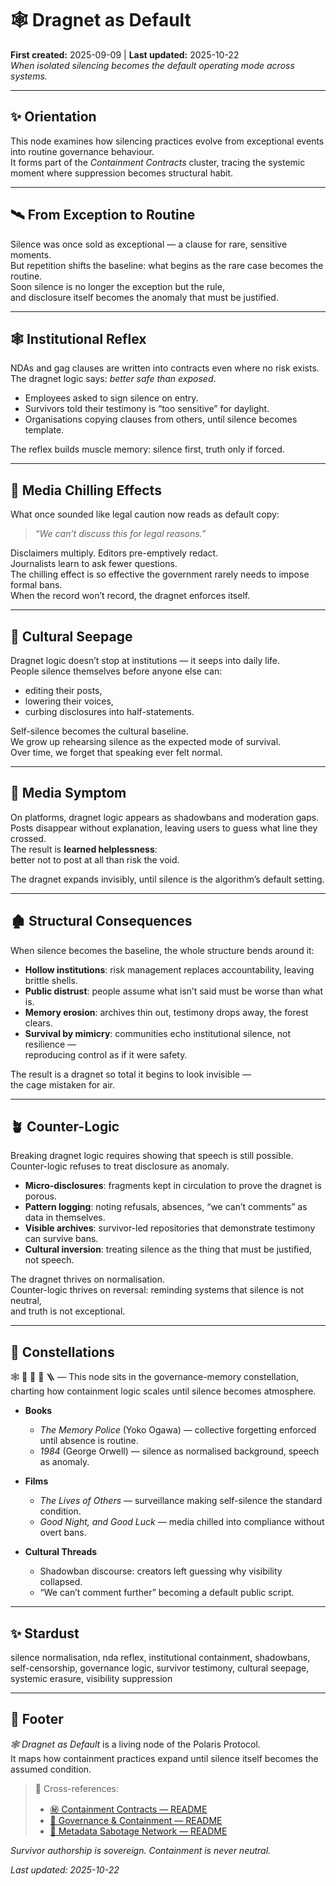 # 🕸️ Dragnet as Default  
**First created:** 2025-09-09 | **Last updated:** 2025-10-22  
*When isolated silencing becomes the default operating mode across systems.*  

---

## ✨ Orientation  
This node examines how silencing practices evolve from exceptional events into routine governance behaviour.  
It forms part of the *Containment Contracts* cluster, tracing the systemic moment where suppression becomes structural habit.  

---

## 🛰 From Exception to Routine  

Silence was once sold as exceptional — a clause for rare, sensitive moments.  
But repetition shifts the baseline: what begins as the rare case becomes the routine.  
Soon silence is no longer the exception but the rule,  
and disclosure itself becomes the anomaly that must be justified.  

---

## 🕸️ Institutional Reflex  

NDAs and gag clauses are written into contracts even where no risk exists.  
The dragnet logic says: *better safe than exposed*.  
- Employees asked to sign silence on entry.  
- Survivors told their testimony is “too sensitive” for daylight.  
- Organisations copying clauses from others, until silence becomes template.  

The reflex builds muscle memory: silence first, truth only if forced.  

---

## 📰 Media Chilling Effects  

What once sounded like legal caution now reads as default copy:  
> *“We can’t discuss this for legal reasons.”*  

Disclaimers multiply. Editors pre-emptively redact.  
Journalists learn to ask fewer questions.  
The chilling effect is so effective the government rarely needs to impose formal bans.  
When the record won’t record, the dragnet enforces itself.  

---

## 🌊 Cultural Seepage  

Dragnet logic doesn’t stop at institutions — it seeps into daily life.  
People silence themselves before anyone else can:  
- editing their posts,  
- lowering their voices,  
- curbing disclosures into half-statements.  

Self-silence becomes the cultural baseline.  
We grow up rehearsing silence as the expected mode of survival.  
Over time, we forget that speaking ever felt normal.  

---

## 🧠 Media Symptom  

On platforms, dragnet logic appears as shadowbans and moderation gaps.  
Posts disappear without explanation, leaving users to guess what line they crossed.  
The result is **learned helplessness**:  
better not to post at all than risk the void.  

The dragnet expands invisibly, until silence is the algorithm’s default setting.  

---

## 🏚️ Structural Consequences  

When silence becomes the baseline, the whole structure bends around it:  

- **Hollow institutions**: risk management replaces accountability, leaving brittle shells.  
- **Public distrust**: people assume what isn’t said must be worse than what is.  
- **Memory erosion**: archives thin out, testimony drops away, the forest clears.  
- **Survival by mimicry**: communities echo institutional silence, not resilience —  
  reproducing control as if it were safety.  

The result is a dragnet so total it begins to look invisible —  
the cage mistaken for air.  

---

## 🪴 Counter-Logic  

Breaking dragnet logic requires showing that speech is still possible.  
Counter-logic refuses to treat disclosure as anomaly.  

- **Micro-disclosures**: fragments kept in circulation to prove the dragnet is porous.  
- **Pattern logging**: noting refusals, absences, “we can’t comments” as data in themselves.  
- **Visible archives**: survivor-led repositories that demonstrate testimony can survive bans.  
- **Cultural inversion**: treating silence as the thing that must be justified, not speech.  

The dragnet thrives on normalisation.  
Counter-logic thrives on reversal: reminding systems that silence is not neutral,  
and truth is not exceptional.  

---

## 🌌 Constellations  

🕸️ 🧿 💭 🔮 🪜 — This node sits in the governance-memory constellation, charting how containment logic scales until silence becomes atmosphere.  

- **Books**  
  - *The Memory Police* (Yoko Ogawa) — collective forgetting enforced until absence is routine.  
  - *1984* (George Orwell) — silence as normalised background, speech as anomaly.  

- **Films**  
  - *The Lives of Others* — surveillance making self-silence the standard condition.  
  - *Good Night, and Good Luck* — media chilled into compliance without overt bans.  

- **Cultural Threads**  
  - Shadowban discourse: creators left guessing why visibility collapsed.  
  - “We can’t comment further” becoming a default public script.  

---

## ✨ Stardust  

silence normalisation, nda reflex, institutional containment, shadowbans, self-censorship, governance logic, survivor testimony, cultural seepage, systemic erasure, visibility suppression  

---

## 🏮 Footer  

*🕸️ Dragnet as Default* is a living node of the Polaris Protocol.  
It maps how containment practices expand until silence itself becomes the assumed condition.  

> 📡 Cross-references:
> 
> - [㊙ Containment Contracts — README](./README.md)  
> - [🏯 Governance & Containment — README](../README.md)  
> - [🧠 Metadata Sabotage Network — README](../../README.md)  

*Survivor authorship is sovereign. Containment is never neutral.*  

_Last updated: 2025-10-22_
